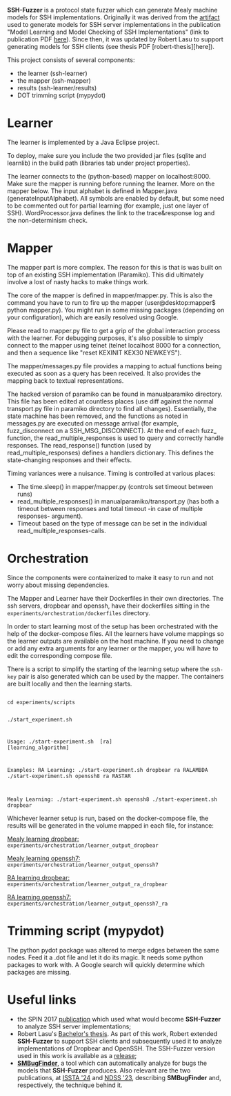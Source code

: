**SSH-Fuzzer** is a protocol state fuzzer which can generate Mealy machine models for SSH implementations.
Originally it was derived from the [artifact][learning-ssh-artifact] used to generate models for SSH server implementations in the publication "Model Learning and Model Checking of SSH Implementations" (link to publication PDF [here][learning-ssh]).
Since then, it was updated by Robert Lasu to support generating models for SSH clients (see thesis PDF [robert-thesis][here]).

This project consists of several components:
* the learner (ssh-learner)
* the mapper (ssh-mapper)
* results (ssh-learner/results)
* DOT trimming script (mypydot)

# Learner
The learner is implemented by a Java Eclipse project. 

To deploy, make sure you include the two provided jar files (sqlite and learnlib) in the build path (libraries tab under project properties).

The learner connects to the (python-based) mapper on localhost:8000. Make sure the mapper is running before running the learner. More on the mapper below. The input alphabet is defined in Mapper.java (generateInputAlphabet). All symbols are enabled by default, but some need to be commented out for partial learning (for example, just one layer of SSH). WordProcessor.java defines the link to the trace&response log and the non-determinism check. 

# Mapper
The mapper part is more complex. The reason for this is that is was built on top of an existing SSH implementation (Paramiko). This did ultimately involve a lost of nasty hacks to make things work. 

The core of the mapper is defined in mapper/mapper.py. This is also the command you have to run to fire up the mapper (user@desktop:mapper$ python mapper.py). You might run in some missing packages (depending on your configuration), which are easily resolved using Google.

Please read to mapper.py file to get a grip of the global interaction process with the learner. For debugging purposes, it's also possible to simply connect to the mapper using telnet (telnet localhost 8000 for a connection, and then a sequence like "reset KEXINIT KEX30 NEWKEYS"). 

The mapper/messages.py file provides a mapping to actual functions being executed as soon as a query has been received. It also provides the mapping back to textual representations.

The hacked version of paramiko can be found in manualparamiko directory. This file has been edited at countless places (use diff against the normal transport.py file in paramiko directory to find all changes). Essentially, the state machine has been removed, and the functions as noted in messages.py are executed on message arrival (for example, fuzz_disconnect on a SSH_MSG_DISCONNECT). At the end of each fuzz_ function, the read_multiple_responses is used to query and correctly handle responses. The read_response() function (used by read_multiple_responses) defines a handlers dictionary. This defines the state-changing responses and their effects.

Timing variances were a nuisance. Timing is controlled at various places:
- The time.sleep() in mapper/mapper.py (controls set timeout between runs)
- read_multiple_responses() in manualparamiko/transport.py (has both a timeout between responses and total timeout -in case of multiple responses- argument). 
- Timeout based on the type of message can be set in the individual read_multiple_responses-calls.

# Orchestration

Since the components were containerized to make it easy to run and not worry about missing dependencies.

The Mapper and Learner have their Dockerfiles in their own directories. The ssh servers, dropbear and openssh, have their dockerfiles sitting in the `experiments/orchestration/dockerfiles` directory.

In order to start learning most of the setup has been orchestrated with the help of the docker-compose files. All the learners have volume mappings so the learner outputs are available on the host machine. If you need to change or add any extra arguments for any learner or the mapper, you will have to edit the corresponding compose file.

There is a script to simplify the starting of the learning setup where the `ssh-key` pair is also generated which can be used by the mapper. The containers are built locally and then the learning starts.

<code>
cd experiments/scripts

./start_experiment.sh

Usage:
./start-experiment.sh <experiment> [ra] [learning_algorithm]

Examples:
RA Learning:
./start-experiment.sh dropbear ra RALAMBDA
./start-experiment.sh openssh8 ra RASTAR

Mealy Learning:
./start-experiment.sh openssh8
./start-experiment.sh dropbear
</code>

Whichever learner setup is run, based on the docker-compose file, the results will be generated in the volume mapped in each file, for instance:

<u>Mealy learning dropbear:</u> `experiments/orchestration/learner_output_dropbear`

<u>Mealy learning openssh7:</u> `experiments/orchestration/learner_output_openssh7`

<u>RA learning dropbear:</u> `experiments/orchestration/learner_output_ra_dropbear`

<u>RA learning openssh7:</u> `experiments/orchestration/learner_output_openssh7_ra`


# Trimming script (mypydot)
The python pydot package was altered to merge edges between the same nodes. 
Feed it a .dot file and let it do its magic. 
It needs some python packages to work with. 
A Google search will quickly determine which packages are missing.

# Useful links
- the SPIN 2017 [publication][learning-ssh] which used what would become **SSH-Fuzzer** to analyze SSH server implementations;
- Robert Lasu's [Bachelor's thesis][robert-thesis]. As part of this work, Robert extended **SSH-Fuzzer** to support SSH clients and subsequently used it to analyze implementations of Dropbear and OpenSSH. The SSH-Fuzzer version used in this work is available as a [release][robert-thesis-code];
- [**SMBugFinder**][smbugfinder], a tool which can automatically analyze for bugs the models that **SSH-Fuzzer** produces.
Also relevant are the two publications, at [ISSTA '24][smbugfinderpaper] and [NDSS '23][ndss23paper], describing **SMBugFinder** and, respectively, the technique behind it.


[learning-ssh-artifact]:https://repository.ubn.ru.nl/handle/2066/184275
[learning-ssh]:https://paulfiterau.github.io/publications/2017-SPIN.pdf
[robert-thesis]:https://www.diva-portal.org/smash/get/diva2:1795754/FULLTEXT01.pdf
[robert-thesis-code]:https://github.com/assist-project/ssh-fuzzer/releases/tag/robert-thesis
[smbugfinder]:https://github.com/assist-project/state-machine-bug-finder
[smbugfinderpaper]:https://dl.acm.org/doi/pdf/10.1145/3650212.3685310
[ndss23paper]:https://www.ndss-symposium.org/wp-content/uploads/2023/02/ndss2023_s68_paper.pdf